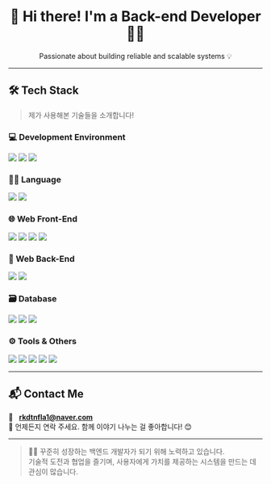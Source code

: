 <h1 align="center">👋 Hi there! I'm a Back-end Developer 🧑‍💻</h1>
<p align="center">Passionate about building reliable and scalable systems 💡</p>

---

## 🛠 Tech Stack
> 제가 사용해본 기술들을 소개합니다!

### 💻 Development Environment
<p>
  <img src="https://img.shields.io/badge/VSCode-007ACC?style=for-the-badge&logo=Visual%20Studio%20Code&logoColor=white"/>
  <img src="https://img.shields.io/badge/PyCharm-000000?style=for-the-badge&logo=PyCharm&logoColor=white"/>
  <img src="https://img.shields.io/badge/IntelliJ%20IDEA-000000?style=for-the-badge&logo=intellijidea&logoColor=white"/>
</p>

### 👨‍💻 Language
<p>
  <img src="https://img.shields.io/badge/Java-007396?style=for-the-badge&logo=Java&logoColor=white"/>
  <img src="https://img.shields.io/badge/C-A8B9CC?style=for-the-badge&logo=C&logoColor=white"/>
</p>

### 🌐 Web Front-End
<p>
  <img src="https://img.shields.io/badge/HTML5-E34F26?style=for-the-badge&logo=HTML5&logoColor=white"/>
  <img src="https://img.shields.io/badge/CSS3-1572B6?style=for-the-badge&logo=CSS3&logoColor=white"/>
  <img src="https://img.shields.io/badge/JavaScript-F7DF1E?style=for-the-badge&logo=JavaScript&logoColor=black"/>
  <img src="https://img.shields.io/badge/React-61DAFB?style=for-the-badge&logo=React&logoColor=black"/>
</p>

### 🧩 Web Back-End
<p>
  <img src="https://img.shields.io/badge/SpringBoot-6DB33F?style=for-the-badge&logo=SpringBoot&logoColor=white"/>
  <img src="https://img.shields.io/badge/JPA-59666C?style=for-the-badge&logo=Hibernate&logoColor=white"/>
</p>

### 🗃️ Database
<p>
  <img src="https://img.shields.io/badge/MySQL-4479A1?style=for-the-badge&logo=MySQL&logoColor=white"/>
  <img src="https://img.shields.io/badge/MariaDB-003545?style=for-the-badge&logo=MariaDB&logoColor=white"/>
  <img src="https://img.shields.io/badge/Firebase-FFCA28?style=for-the-badge&logo=Firebase&logoColor=black"/>
</p>

### ⚙️ Tools & Others
<p>
  <img src="https://img.shields.io/badge/Docker-2496ED?style=for-the-badge&logo=Docker&logoColor=white"/>
  <img src="https://img.shields.io/badge/GitHub-181717?style=for-the-badge&logo=GitHub&logoColor=white"/>
  <img src="https://img.shields.io/badge/Tomcat-F8DC75?style=for-the-badge&logo=Apache%20Tomcat&logoColor=black"/>
  <img src="https://img.shields.io/badge/Linux-FCC624?style=for-the-badge&logo=Linux&logoColor=black"/>
  <img src="https://img.shields.io/badge/Ubuntu-E95420?style=for-the-badge&logo=Ubuntu&logoColor=white"/>
</p>

---

## 📬 Contact Me
📧 &nbsp; **rkdtnfla1@naver.com**  
💬 언제든지 연락 주세요. 함께 이야기 나누는 걸 좋아합니다! 😊

---

> 🙋‍♂️ 꾸준히 성장하는 백엔드 개발자가 되기 위해 노력하고 있습니다.  
> 기술적 도전과 협업을 즐기며, 사용자에게 가치를 제공하는 시스템을 만드는 데 관심이 많습니다.
